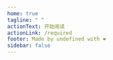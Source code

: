 ```yaml
---
home: true
tagline: " "
actionText: 开始阅读
actionLink: /required
footer: Made by undefined with ❤️
sidebar: false
---
```

